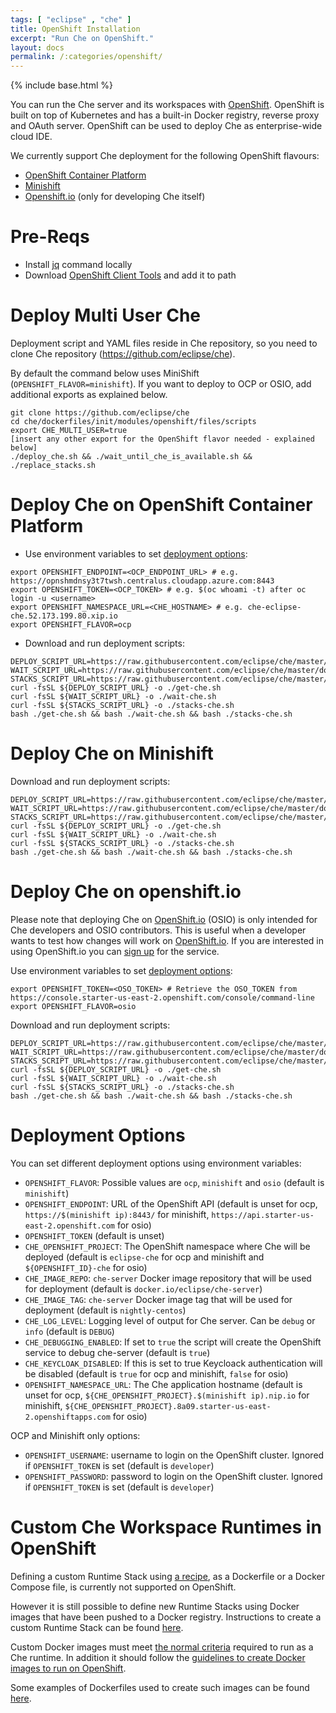 ```yaml
---
tags: [ "eclipse" , "che" ]
title: OpenShift Installation
excerpt: "Run Che on OpenShift."
layout: docs
permalink: /:categories/openshift/
---
```

{% include base.html %}

You can run the Che server and its workspaces with [OpenShift](https://www.openshift.com/). OpenShift is built on top of Kubernetes and has a built-in Docker registry, reverse proxy and OAuth server. OpenShift can be used to deploy Che as enterprise-wide cloud IDE.

We currently support Che deployment for the following OpenShift flavours:

- [OpenShift Container Platform](#deploy-che-on-openshift-container-platform)
- [Minishift](#deploy-che-on-minishift)
- [Openshift.io](#deploy-che-on-openshiftio) (only for developing Che itself)


# Pre-Reqs


* Install [jq](https://stedolan.github.io/jq/) command locally
* Download [OpenShift Client Tools](https://github.com/openshift/origin/releases/tag/v3.6.0) and add it to path

# Deploy Multi User Che

Deployment script and YAML files reside in Che repository, so you need to clone Che repository (https://github.com/eclipse/che).

By default the command below uses MiniShift (`OPENSHIFT_FLAVOR=minishift`). If you want to deploy to OCP or OSIO, add additional exports as explained below.

```shell
git clone https://github.com/eclipse/che
cd che/dockerfiles/init/modules/openshift/files/scripts
export CHE_MULTI_USER=true
[insert any other export for the OpenShift flavor needed - explained below]
./deploy_che.sh && ./wait_until_che_is_available.sh && ./replace_stacks.sh
```

# Deploy Che on OpenShift Container Platform

* Use environment variables to set [deployment options](#deployment-options):

```shell
export OPENSHIFT_ENDPOINT=<OCP_ENDPOINT_URL> # e.g. https://opnshmdnsy3t7twsh.centralus.cloudapp.azure.com:8443
export OPENSHIFT_TOKEN=<OCP_TOKEN> # e.g. $(oc whoami -t) after oc login -u <username>
export OPENSHIFT_NAMESPACE_URL=<CHE_HOSTNAME> # e.g. che-eclipse-che.52.173.199.80.xip.io
export OPENSHIFT_FLAVOR=ocp
```

* Download and run deployment scripts:

```shell
DEPLOY_SCRIPT_URL=https://raw.githubusercontent.com/eclipse/che/master/dockerfiles/init/modules/openshift/files/scripts/deploy_che.sh
WAIT_SCRIPT_URL=https://raw.githubusercontent.com/eclipse/che/master/dockerfiles/init/modules/openshift/files/scripts/wait_until_che_is_available.sh
STACKS_SCRIPT_URL=https://raw.githubusercontent.com/eclipse/che/master/dockerfiles/init/modules/openshift/files/scripts/replace_stacks.sh
curl -fsSL ${DEPLOY_SCRIPT_URL} -o ./get-che.sh
curl -fsSL ${WAIT_SCRIPT_URL} -o ./wait-che.sh
curl -fsSL ${STACKS_SCRIPT_URL} -o ./stacks-che.sh
bash ./get-che.sh && bash ./wait-che.sh && bash ./stacks-che.sh
```

# Deploy Che on Minishift

Download and run deployment scripts:

```shell
DEPLOY_SCRIPT_URL=https://raw.githubusercontent.com/eclipse/che/master/dockerfiles/init/modules/openshift/files/scripts/deploy_che.sh
WAIT_SCRIPT_URL=https://raw.githubusercontent.com/eclipse/che/master/dockerfiles/init/modules/openshift/files/scripts/wait_until_che_is_available.sh
STACKS_SCRIPT_URL=https://raw.githubusercontent.com/eclipse/che/master/dockerfiles/init/modules/openshift/files/scripts/replace_stacks.sh
curl -fsSL ${DEPLOY_SCRIPT_URL} -o ./get-che.sh
curl -fsSL ${WAIT_SCRIPT_URL} -o ./wait-che.sh
curl -fsSL ${STACKS_SCRIPT_URL} -o ./stacks-che.sh
bash ./get-che.sh && bash ./wait-che.sh && bash ./stacks-che.sh
```

# Deploy Che on openshift.io

Please note that deploying Che on [OpenShift.io](openshift.io) (OSIO) is only intended for Che developers and OSIO contributors. This is useful when a developer wants to test how changes will work on [OpenShift.io](openshift.io). If you are interested in using OpenShift.io you can [sign up](https://openshift.io/) for the service.

Use environment variables to set [deployment options](#deployment-options):

```shell
export OPENSHIFT_TOKEN=<OSO_TOKEN> # Retrieve the OSO_TOKEN from https://console.starter-us-east-2.openshift.com/console/command-line
export OPENSHIFT_FLAVOR=osio
```

Download and run deployment scripts:

```shell
DEPLOY_SCRIPT_URL=https://raw.githubusercontent.com/eclipse/che/master/dockerfiles/init/modules/openshift/files/scripts/deploy_che.sh
WAIT_SCRIPT_URL=https://raw.githubusercontent.com/eclipse/che/master/dockerfiles/init/modules/openshift/files/scripts/wait_until_che_is_available.sh
STACKS_SCRIPT_URL=https://raw.githubusercontent.com/eclipse/che/master/dockerfiles/init/modules/openshift/files/scripts/replace_stacks.sh
curl -fsSL ${DEPLOY_SCRIPT_URL} -o ./get-che.sh
curl -fsSL ${WAIT_SCRIPT_URL} -o ./wait-che.sh
curl -fsSL ${STACKS_SCRIPT_URL} -o ./stacks-che.sh
bash ./get-che.sh && bash ./wait-che.sh && bash ./stacks-che.sh
```

# Deployment Options

You can set different deployment options using environment variables:

* `OPENSHIFT_FLAVOR`: Possible values are `ocp`, `minishift` and `osio` (default is `minishift`)
* `OPENSHIFT_ENDPOINT`: URL of the OpenShift API (default is unset for ocp, `https://$(minishift ip):8443/` for minishift, `https://api.starter-us-east-2.openshift.com` for osio)
* `OPENSHIFT_TOKEN` (default is unset)
* `CHE_OPENSHIFT_PROJECT`: The OpenShift namespace where Che will be deployed (default is `eclipse-che` for ocp and minishift and `${OPENSHIFT_ID}-che` for osio)
* `CHE_IMAGE_REPO`: `che-server` Docker image repository that will be used for deployment (default is `docker.io/eclipse/che-server`)
* `CHE_IMAGE_TAG`: `che-server` Docker image tag that will be used for deployment (default is `nightly-centos`)
* `CHE_LOG_LEVEL`: Logging level of output for Che server. Can be `debug` or `info` (default is `DEBUG`)
* `CHE_DEBUGGING_ENABLED`: If set to `true` the script will create the OpenShift service to debug che-server (default is `true`)
* `CHE_KEYCLOAK_DISABLED`: If this is set to true Keycloack authentication will be disabled (default is `true` for ocp and minishift, `false` for osio)
* `OPENSHIFT_NAMESPACE_URL`: The Che application hostname (default is unset for ocp, `${CHE_OPENSHIFT_PROJECT}.$(minishift ip).nip.io` for minishift, `${CHE_OPENSHIFT_PROJECT}.8a09.starter-us-east-2.openshiftapps.com` for osio)

OCP and Minishift only options:

* `OPENSHIFT_USERNAME`: username to login on the OpenShift cluster. Ignored if `OPENSHIFT_TOKEN` is set (default is `developer`)
* `OPENSHIFT_PASSWORD`: password to login on the OpenShift cluster. Ignored if `OPENSHIFT_TOKEN` is set (default is `developer`)

# Custom Che Workspace Runtimes in OpenShift

Defining a custom Runtime Stack using [a recipe]({{base}}{{site.links["devops-runtime-recipes"]}}), as a Dockerfile or a Docker Compose file, is currently not supported on OpenShift.

However it is still possible to define new Runtime Stacks using Docker images that have been pushed to a Docker registry. Instructions to create a custom Runtime Stack can be found [here]({{base}}{{site.links["devops-runtime-stacks"]}}).

Custom Docker images must meet [the normal criteria]({{base}}{{site.links["devops-runtime-recipes"]}}#che-runtime-required-dependencies) required to run as a Che runtime. In addition it should follow the [guidelines to create Docker images to run on OpenShift](https://docs.openshift.org/latest/creating_images/guidelines.html#openshift-origin-specific-guidelines).

Some examples of Dockerfiles used to create such images can be found [here](https://github.com/redhat-developer/che-dockerfiles/tree/master/recipes).
